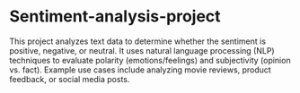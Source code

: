 # Sentiment-analysis-project
This project analyzes text data to determine whether the sentiment is positive, negative, or neutral. It uses natural language processing (NLP) techniques to evaluate polarity (emotions/feelings) and subjectivity (opinion vs. fact). Example use cases include analyzing movie reviews, product feedback, or social media posts.
